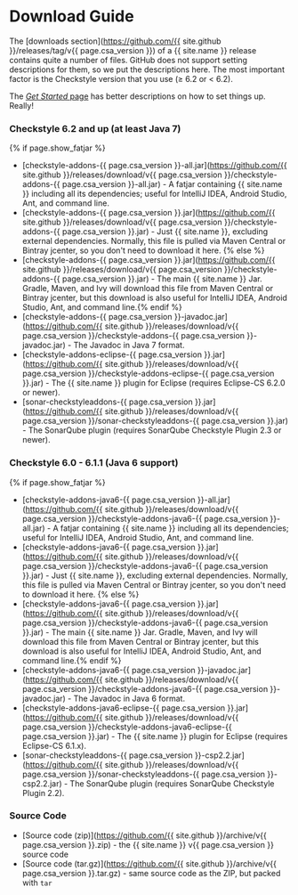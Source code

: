 # Download Guide

The [downloads section](https://github.com/{{ site.github }}/releases/tag/v{{ page.csa_version }}) of a {{ site.name }} release
contains quite a number of files. GitHub does not support setting descriptions for them, so we put the
descriptions here. The most important factor is the Checkstyle version that you use (&ge; 6.2 or &lt; 6.2).

<div class="alert alert-info">
  <p>The <a href="{{ site.baseurl }}/run.html"><i>Get Started</i> page</a> has better descriptions
  on how to set things up. Really!</p>
</div>

### Checkstyle 6.2 and up (at least Java&nbsp;7)

{% if page.show_fatjar %}
 - [checkstyle-addons-{{ page.csa_version }}-all.jar](https://github.com/{{ site.github }}/releases/download/v{{ page.csa_version }}/checkstyle-addons-{{ page.csa_version }}-all.jar) -
   A fatjar containing {{ site.name }} including all its dependencies; useful for IntelliJ IDEA, Android Studio, Ant,
   and command line.
 - [checkstyle-addons-{{ page.csa_version }}.jar](https://github.com/{{ site.github }}/releases/download/v{{ page.csa_version }}/checkstyle-addons-{{ page.csa_version }}.jar) -
   Just {{ site.name }}, excluding external dependencies. Normally, this file is pulled via Maven Central or Bintray
   jcenter, so you don't need to download it here. {% else %}
 - [checkstyle-addons-{{ page.csa_version }}.jar](https://github.com/{{ site.github }}/releases/download/v{{ page.csa_version }}/checkstyle-addons-{{ page.csa_version }}.jar) -
   The main {{ site.name }} Jar. Gradle, Maven, and Ivy will download this file from Maven Central or Bintray jcenter,
   but this download is also useful for IntelliJ IDEA, Android Studio, Ant, and command line.{% endif %}
 - [checkstyle-addons-{{ page.csa_version }}-javadoc.jar](https://github.com/{{ site.github }}/releases/download/v{{ page.csa_version }}/checkstyle-addons-{{ page.csa_version }}-javadoc.jar) -
   The Javadoc in Java&nbsp;7 format.
 - [checkstyle-addons-eclipse-{{ page.csa_version }}.jar](https://github.com/{{ site.github }}/releases/download/v{{ page.csa_version }}/checkstyle-addons-eclipse-{{ page.csa_version }}.jar) -
   The {{ site.name }} plugin for Eclipse (requires Eclipse-CS 6.2.0 or newer).
 - [sonar-checkstyleaddons-{{ page.csa_version }}.jar](https://github.com/{{ site.github }}/releases/download/v{{ page.csa_version }}/sonar-checkstyleaddons-{{ page.csa_version }}.jar) -
   The SonarQube plugin (requires SonarQube Checkstyle Plugin 2.3 or newer).

### Checkstyle 6.0 - 6.1.1 (Java&nbsp;6 support)

{% if page.show_fatjar %}
 - [checkstyle-addons-java6-{{ page.csa_version }}-all.jar](https://github.com/{{ site.github }}/releases/download/v{{ page.csa_version }}/checkstyle-addons-java6-{{ page.csa_version }}-all.jar) -
   A fatjar containing {{ site.name }} including all its dependencies; useful for IntelliJ IDEA, Android Studio, Ant,
   and command line.
 - [checkstyle-addons-java6-{{ page.csa_version }}.jar](https://github.com/{{ site.github }}/releases/download/v{{ page.csa_version }}/checkstyle-addons-java6-{{ page.csa_version }}.jar) -
   Just {{ site.name }}, excluding external dependencies. Normally, this file is pulled via Maven Central or Bintray
   jcenter, so you don't need to download it here. {% else %}
 - [checkstyle-addons-java6-{{ page.csa_version }}.jar](https://github.com/{{ site.github }}/releases/download/v{{ page.csa_version }}/checkstyle-addons-java6-{{ page.csa_version }}.jar) -
   The main {{ site.name }} Jar. Gradle, Maven, and Ivy will download this file from Maven Central or Bintray jcenter,
   but this download is also useful for IntelliJ IDEA, Android Studio, Ant, and command line.{% endif %}
 - [checkstyle-addons-java6-{{ page.csa_version }}-javadoc.jar](https://github.com/{{ site.github }}/releases/download/v{{ page.csa_version }}/checkstyle-addons-java6-{{ page.csa_version }}-javadoc.jar) -
   The Javadoc in Java&nbsp;6 format.
 - [checkstyle-addons-java6-eclipse-{{ page.csa_version }}.jar](https://github.com/{{ site.github }}/releases/download/v{{ page.csa_version }}/checkstyle-addons-java6-eclipse-{{ page.csa_version }}.jar) -
   The {{ site.name }} plugin for Eclipse (requires Eclipse-CS 6.1.x).
 - [sonar-checkstyleaddons-{{ page.csa_version }}-csp2.2.jar](https://github.com/{{ site.github }}/releases/download/v{{ page.csa_version }}/sonar-checkstyleaddons-{{ page.csa_version }}-csp2.2.jar) -
   The SonarQube plugin (requires SonarQube Checkstyle Plugin 2.2).

### Source Code

 - [Source code (zip)](https://github.com/{{ site.github }}/archive/v{{ page.csa_version }}.zip) -
   the {{ site.name }} v{{ page.csa_version }} source code
 - [Source code (tar.gz)](https://github.com/{{ site.github }}/archive/v{{ page.csa_version }}.tar.gz) -
   same source code as the ZIP, but packed with `tar`
